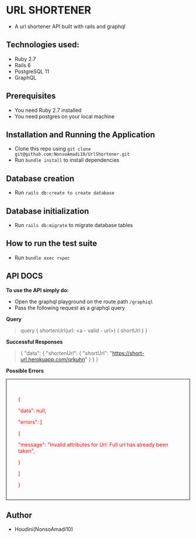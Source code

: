 # URL SHORTENER
- A url shortener API built with rails and graphql



## Technologies used:

- Ruby 2.7
- Rails 6
- PostgreSQL 11
- GraphQL
  
## Prerequisites
- You need Ruby 2.7 installed
- You need postgres on your local machine
  
## Installation and Running the Application
- Clone this repo using `git clone git@github.com:NonsoAmadi10/UrlShortener.git`
- Run `bundle install` to install dependencies
  
## Database creation

- Run `rails db:create to create database`
  
## Database initialization
- Run `rails db:migrate` to migrate database tables
  
## How to run the test suite
- Run `bundle exec rspec`

## API DOCS
  **To use the API simply do:**
  - Open the graphql playground on the route path `/graphiql`
  - Pass the following request as a graphql query
  
  **Query**
  > query {
    shortenUrl(url: <a - valid - url>) {
      shortUrl
    }
  }

  **Successful Responses**
  > {
  "data": {
    "shortenUrl": {
      "shortUrl": "https://short-url.herokuapp.com/qrkuhn"
    }
  }
}

**Possible Errors**
<div  style="color: red; border: 1px solid black;padding: 2rem;">
<p> { </p>
  </p>"data": null,<p>
 <p> "errors": [ </p>
   <p> { </p>
      <p>"message": "Invalid attributes for Url: Full url has already been taken",</p>
      
  <p>} </p>
  <p>]</p>
}
</div>

## Author
- Houdini(NonsoAmadi10)